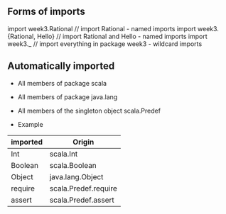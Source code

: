 ## Forms of imports

import week3.Rational           // import Rational                      - named imports
import week3.{Rational, Hello}  // import Rational and Hello            - named imports
import week3._                  // import everything in package week3   - wildcard imports

## Automatically imported
- All members of package scala
- All members of package java.lang
- All members of the singleton object scala.Predef

- Example 

|imported| Origin                |
|------  |---------------------  |
|Int     | scala.Int             |
|Boolean | scala.Boolean         |
|Object  | java.lang.Object      |
|require | scala.Predef.require  |
|assert  | scala.Predef.assert   |